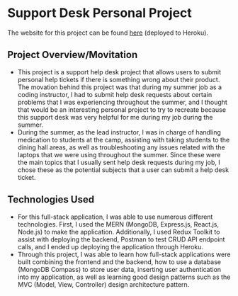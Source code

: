 # Support Desk Personal Project

The website for this project can be found [here](https://shinsupportdeskapp.herokuapp.com/) (deployed to Heroku).

## Project Overview/Movitation
- This project is a support help desk project that allows users to submit personal help tickets 
if there is something wrong about their product. The movation behind this project was that during 
my summer job as a coding instructor, I had to submit help desk requests about certain problems
that I was experiencing throughout the summer, and I thought that would be an interesting personal
project to try to recreate because this support desk was very helpful for me during my job during
the summer. 
- During the summer, as the lead instructor, I was in charge of handling medication to students at 
the camp, assisting with taking students to the dining hall areas, as well as troubleshooting any 
issues related with the laptops that we were using throughout the summer. Since these were the main
topics that I usually sent help desk requests during my job, I chose these as the potential subjects
that a user can submit a help desk ticket. 
## Technologies Used
- For this full-stack application, I was able to use numerous different technologies. First, I used the 
MERN (MongoDB, Express.js, React.js, Node.js) to make the application. Additionally, I used Redux Toolkit
to assist with deploying the backend, Postman to test CRUD API endpoint calls, and I ended up deploying
the application through Heroku. 
- Through this project, I was able to learn how full-stack applications were built combining the frontend
and the backend, how to use a database (MongoDB Compass) to store user data, inserting user authentication 
into my application, as well as learning good design patterns such as the MVC (Model, View, Controller) 
design architecture pattern. 


